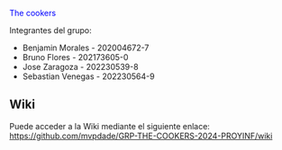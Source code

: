 <span style="color:blue">The cookers</span>

Integrantes del grupo:
* Benjamin Morales - 202004672-7
* Bruno Flores - 202173605-0
* Jose Zaragoza - 202230539-8
* Sebastian Venegas - 202230564-9
## Wiki
Puede acceder a la Wiki mediante el siguiente enlace: https://github.com/mvpdade/GRP-THE-COOKERS-2024-PROYINF/wiki
